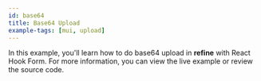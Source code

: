 ```yaml
---
id: base64
title: Base64 Upload
example-tags: [mui, upload]
---
```


In this example, you'll learn how to do base64 upload in **refine** with React Hook Form. For more information, you can view the live example or review the source code.

<CodeSandboxExample path="upload-mui-base64" />
